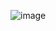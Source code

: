 ![image](https://github.com/wisamahmad07/employeeManagementSystem-laravel/assets/145926851/d7a15dea-3738-4016-9577-871cf4047408)
